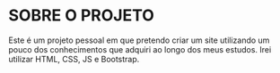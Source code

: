 <h1>SOBRE O PROJETO</h1>
    <p>Este é um projeto pessoal em que pretendo criar um site utilizando um pouco dos conhecimentos que adquiri ao longo dos meus estudos.
Irei utilizar HTML, CSS, JS e Bootstrap.</p>